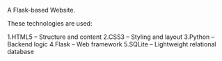 A Flask-based Website.

These technologies are used:

1.HTML5 – Structure and content
2.CSS3 – Styling and layout
3.Python – Backend logic
4.Flask – Web framework
5.SQLite – Lightweight relational database

